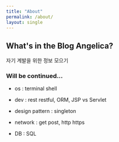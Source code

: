 ```yaml
---
title: "About"
permalink: /about/
layout: single
---
```


## What's in the Blog Angelica?

자기 계발을 위한 정보 모으기

### Will be continued...

- os : terminal shell

- dev : rest restful, ORM, JSP vs Servlet

- design pattern : singleton

- network : get post, http https

- DB : SQL
